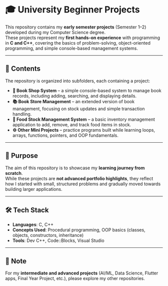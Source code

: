 # 🎓 University Beginner Projects

This repository contains my **early semester projects** (Semester 1–2) developed during my Computer Science degree.  
These projects represent my **first hands-on experience** with programming in **C and C++**, covering the basics of problem-solving, object-oriented programming, and simple console-based management systems.

---

## 📂 Contents

The repository is organized into subfolders, each containing a project:

- **📘 Book Shop System** – a simple console-based system to manage book records, including adding, searching, and displaying details.  
- **📚 Book Store Management** – an extended version of book management, focusing on stock updates and simple transaction handling.  
- **🍔 Food Stock Management System** – a basic inventory management application to add, remove, and track food items in stock.  
- **⚙️ Other Mini Projects** – practice programs built while learning loops, arrays, functions, pointers, and OOP fundamentals.

---

## 🎯 Purpose

The aim of this repository is to showcase my **learning journey from scratch**.  
While these projects are **not advanced portfolio highlights**, they reflect how I started with small, structured problems and gradually moved towards building larger applications.

---

## 🛠️ Tech Stack
- **Languages**: C, C++  
- **Concepts Used**: Procedural programming, OOP basics (classes, objects, constructors, inheritance)  
- **Tools**: Dev C++, Code::Blocks, Visual Studio  

---

## 📌 Note
For my **intermediate and advanced projects** (AI/ML, Data Science, Flutter apps, Final Year Project, etc.), please explore my other repositories.
